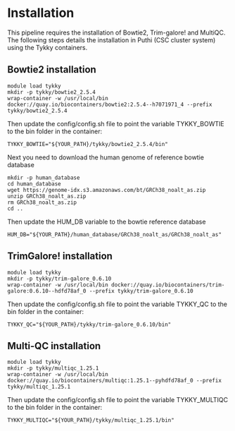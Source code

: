 # Installation

This pipeline requires the installation of Bowtie2, Trim-galore! and MultiQC. The following steps details the installation in Puthi (CSC cluster system) using the Tykky containers.

## Bowtie2 installation

```
module load tykky
mkdir -p tykky/bowtie2_2.5.4
wrap-container -w /usr/local/bin docker://quay.io/biocontainers/bowtie2:2.5.4--h7071971_4 --prefix tykky/bowtie2_2.5.4
```
Then update the config/config.sh file to point the variable TYKKY_BOWTIE to the bin folder in the container:

```
TYKKY_BOWTIE="${YOUR_PATH}/tykky/bowtie2_2.5.4/bin"
```
Next you need to download the human genome of reference bowtie database

```
mkdir -p human_database
cd human_database
wget https://genome-idx.s3.amazonaws.com/bt/GRCh38_noalt_as.zip
unzip GRCh38_noalt_as.zip
rm GRCh38_noalt_as.zip
cd ..
```
Then update the HUM_DB variable to the bowtie reference database

```
HUM_DB="${YOUR_PATH}/human_database/GRCh38_noalt_as/GRCh38_noalt_as"
```

## TrimGalore! installation

```
module load tykky
mkdir -p tykky/trim-galore_0.6.10
wrap-container -w /usr/local/bin docker://quay.io/biocontainers/trim-galore:0.6.10--hdfd78af_0 --prefix tykky/trim-galore_0.6.10
```
Then update the config/config.sh file to point the variable TYKKY_QC to the bin folder in the container:

```
TYKKY_QC="${YOUR_PATH}/tykky/trim-galore_0.6.10/bin"
```

## Multi-QC installation

```
module load tykky
mkdir -p tykky/multiqc_1.25.1
wrap-container -w /usr/local/bin docker://quay.io/biocontainers/multiqc:1.25.1--pyhdfd78af_0 --prefix tykky/multiqc_1.25.1
```
Then update the config/config.sh file to point the variable TYKKY_MULTIQC to the bin folder in the container:

```
TYKKY_MULTIQC="${YOUR_PATH}/tykky/multiqc_1.25.1/bin"
```

 
